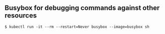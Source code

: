 ## Busybox for debugging commands against other resources

```
$ kubectl run -it --rm --restart=Never busybox --image=busybox sh
```
